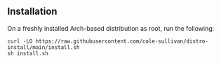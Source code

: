## Installation

On a freshly installed Arch-based distribution as root, run the following:

```
curl -LO https://raw.githubusercontent.com/cole-sullivan/distro-install/main/install.sh
sh install.sh
```
